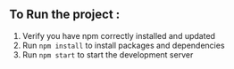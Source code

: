 ## To Run the project :

1. Verify you have npm correctly installed and updated
2. Run `npm install` to install packages and dependencies
3. Run `npm start` to start the development server
